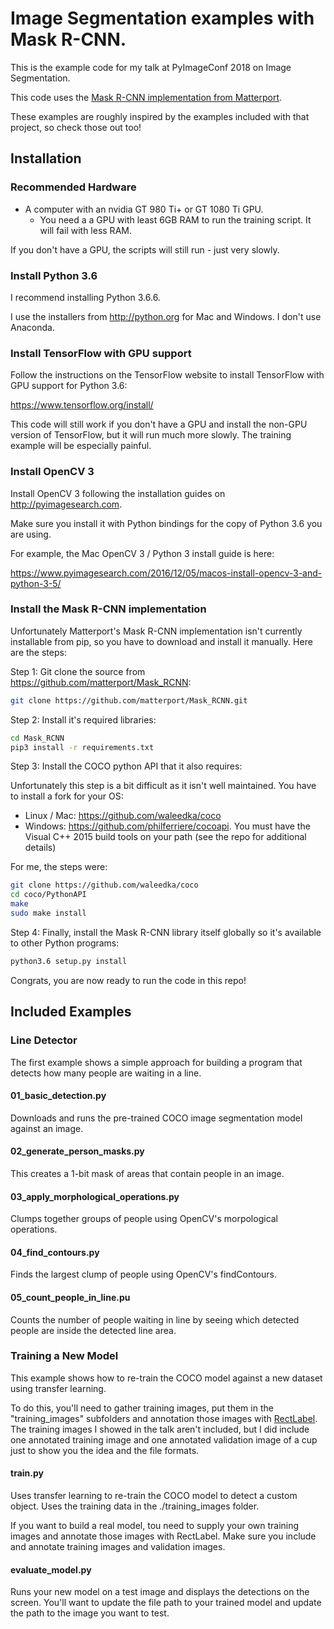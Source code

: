 # Image Segmentation examples with Mask R-CNN.

This is the example code for my talk at PyImageConf 2018 on Image Segmentation.

This code uses the [Mask R-CNN implementation from Matterport](https://github.com/matterport/Mask_RCNN).

These examples are roughly inspired by the examples included with that project, so check those out too!


## Installation

### Recommended Hardware

- A computer with an nvidia GT 980 Ti+ or GT 1080 Ti GPU. 
  - You need a a GPU with least 6GB RAM to run the training script. It will fail with less RAM.

If you don't have a GPU, the scripts will still run - just very slowly.

### Install Python 3.6

I recommend installing Python 3.6.6. 

I use the installers from http://python.org for Mac and Windows. I don't use Anaconda.

### Install TensorFlow with GPU support

Follow the instructions on the TensorFlow website to install TensorFlow with GPU support
for Python 3.6: 

https://www.tensorflow.org/install/

This code will still work if you don't have a GPU and install the non-GPU version of 
TensorFlow, but it will run much more slowly. The training example will be especially painful.

### Install OpenCV 3

Install OpenCV 3 following the installation guides on http://pyimagesearch.com.

Make sure you install it with Python bindings for the copy of Python 3.6 you are using.

For example, the Mac OpenCV 3 / Python 3 install guide is here: 

https://www.pyimagesearch.com/2016/12/05/macos-install-opencv-3-and-python-3-5/

### Install the Mask R-CNN implementation

Unfortunately Matterport's Mask R-CNN implementation isn't currently installable from pip, so you have 
to download and install it manually. Here are the steps:

Step 1: Git clone the source from https://github.com/matterport/Mask_RCNN:

```bash
git clone https://github.com/matterport/Mask_RCNN.git 
```

Step 2: Install it's required libraries:

```bash
cd Mask_RCNN
pip3 install -r requirements.txt
```

Step 3: Install the COCO python API that it also requires:

Unfortunately this step is a bit difficult as it isn't well maintained. You have to install a fork for your OS:

 - Linux / Mac: https://github.com/waleedka/coco
 - Windows: https://github.com/philferriere/cocoapi. You must have the Visual C++ 2015 build tools on your path
  (see the repo for additional details)

For me, the steps were:

```bash
git clone https://github.com/waleedka/coco
cd coco/PythonAPI
make
sudo make install
```

Step 4: Finally, install the Mask R-CNN library itself globally so it's available to other Python programs:

```bash
python3.6 setup.py install
```

Congrats, you are now ready to run the code in this repo!

## Included Examples

### Line Detector

The first example shows a simple approach for building a program that detects how many people are waiting in a line.

#### 01_basic_detection.py

Downloads and runs the pre-trained COCO image segmentation model against an image.

#### 02_generate_person_masks.py

This creates a 1-bit mask of areas that contain people in an image.

#### 03_apply_morphological_operations.py

Clumps together groups of people using OpenCV's morpological operations.

#### 04_find_contours.py

Finds the largest clump of people using OpenCV's findContours.

#### 05_count_people_in_line.pu

Counts the number of people waiting in line by seeing which detected people are inside the detected line area.


### Training a New Model

This example shows how to re-train the COCO model against a new dataset using transfer learning.

To do this, you'll need to gather training images, put them in the "training_images" subfolders and annotation
those images with [RectLabel](https://rectlabel.com/). The training images I showed in the talk aren't included,
but I did include one annotated training image and one annotated validation image of a cup just to show you 
the idea and the file formats.

#### train.py

Uses transfer learning to re-train the COCO model to detect a custom object. Uses the training data in the
./training_images folder. 

If you want to build a real model, tou need to supply your own training images and annotate those images with 
RectLabel. Make sure you include and annotate training images and validation images.

#### evaluate_model.py

Runs your new model on a test image and displays the detections on the screen. You'll want to update
the file path to your trained model and update the path to the image you want to test.